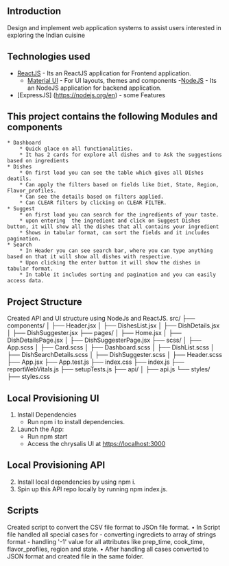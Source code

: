 ## Introduction
Design and implement web application systems to assist users interested in exploring the Indian cuisine

## Technologies used
- [ReactJS](https://react.dev/) - Its an ReactJS application for Frontend application.
    - [Material UI](https://mui.com/material-ui/) - For UI layouts, themes and components
-[NodeJS](https://nodejs.org/en) -  Its an NodeJS application for backend application.
- [ExpressJS] (https://nodejs.org/en) - some Features

## This project contains the following Modules and components

    * Dashboard
        * Quick glace on all functionalities.
        * It has 2 cards for explore all dishes and to Ask the suggestions based on ingredients
    * Dishes
        * On first load you can see the table which gives all DIshes deatils.
        * Can apply the filters based on fields like Diet, State, Region, Flavor_profiles.
        * Can see the details based on filters applied.
        * Can CLEAR filters by clicking on CLEAR FILTER.
    * Suggest
        * on first load you can search for the ingredients of your taste.
        * upon entering  the ingredient and click on Suggest Dishes button, it will show all the dishes that all contains your ingredient 
        * Shows in tabular format, can sort the fields and it includes pagination.
    * Search
        * In Header you can see search bar, where you can type anything based on that it will show all dishes with respective.
        * Upon clicking the enter button it will show the dishes in tabular format.
        * In table it includes sorting and pagination and you can easily access data.


## Project Structure
Created API and UI structure using NodeJs and ReactJS.
src/ ├── components/ 
	│ ├── Header.jsx 
	│ ├── DishesList.jsx 
	│ ├── DishDetails.jsx 
	│ ├── DishSuggester.jsx 
	├── pages/ 
	│ ├── Home.jsx 
	│ ├── DishDetailsPage.jsx 
	│ ├── DishSuggesterPage.jsx 
    ├── scss/
    │ ├── App.scss
    │ ├── Card.scss
    │ ├── Dashboard.scss
    │ ├── DishList.scss
    │ ├── DishSearchDetails.scss
    │ ├── DishSuggester.scss
    │ ├── Header.scss
	├── App.jsx
    ├── App.test.js
    ├── index.css 
	├── index.js 
    ├── reportWebVitals.js
    ├── setupTests.js
	├── api/ 
	│ ├── api.js 
	└── styles/ ├── styles.css

## Local Provisioning UI

1. Install Dependencies
    - Run npm i to install dependencies.
2. Launch the App:
    - Run npm start
    - Access the chrysalis UI at [https://localhost:3000](https://localhost:3000)

## Local Provisioning API

2. Install local dependencies by using npm i.
3. Spin up this API repo locally by running npm index.js.

## Scripts
Created script to convert the CSV file format to JSOn file format. 
•⁠  ⁠In Script file handled all special cases for
	- converting ingrediets to array of strings format
	- handling '-1' value for all attributes like prep_time, cook_time, flavor_profiles, region and state.
•⁠  ⁠After handling all cases converted to JSON format and created file in the same folder.